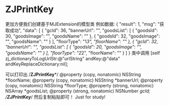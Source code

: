 # ZJPrintKey
更加方便我们创建基于MJExtension的模型类 例如数据:
{
"result": 1,
"msg": "获取成功",
"data": [
{
"gcId": 36,
"bannerUrl": "",
"goodsList": [
{
"goodsId": 30,
"goodsImage": "",
"goodsName": ""
},
{
"goodsId": 32,
"goodsImage": "",
"goodsName": ""
}
],
"floorType": "1*3",
"floorName": ""
},
{
"gcId": 32,
"bannerUrl": "",
"goodsList": [
{
"goodsId": 20,
"goodsImage": "",
"goodsName": ""
}
],
"floorType": "2*2",
"floorName": ""
}
]
}
类中调用
[self zj_dictionaryToLogUrlStr:@"urlString” andKey:@"data"
andKeyReplaceDictionary:nil];

可以打印出
/**********ZJPrintKey***********/
@property (copy, nonatomic) NSString *floorName;
@property (copy, nonatomic) NSString *bannerUrl;
@property (copy, nonatomic) NSString *floorType;
@property (strong, nonatomic) NSArray *goodsList;
@property (strong, nonatomic) NSNumber *gcId;
/**********ZJPrintKey***********/
然后复制粘贴即可！
Just for study!

